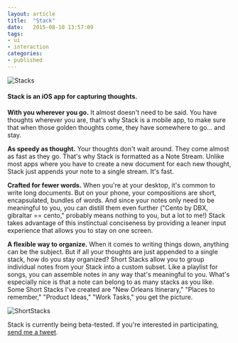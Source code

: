 ```yaml
---
layout: article
title:  "Stack"
date:   2015-08-10 13:57:09
tags:
- ui
- interaction
categories:
- published
---
```


![Stacks]({{edchao.github.io}}/assets/img_stack.jpg)

<!--more-->



#### <strong>Stack</strong> is an iOS app for capturing thoughts.


__With you wherever you go.__
It almost doesn't need to be said. You have thoughts wherever you are, that's why Stack is a mobile app, to make sure that when those golden thoughts come, they have somewhere to go... and stay.

__As speedy as thought.__
Your thoughts don't wait around.  They come almost as fast as they go.  That's why Stack is formatted as a Note Stream.  Unlike most apps where you have to create a new document for each new thought, Stack just appends your note to a single stream. It's fast.

__Crafted for fewer words.__
When you're at your desktop, it's common to write long documents.  But on your phone, your compositions are short, encapsulated, bundles of words.  And since your notes only need to be meaningful to you, you can distill them even further ("Cento by DBX, gibraltar == cento," probably means nothing to you, but a lot to me!) Stack takes advantage of this instinctual conciseness by providing a leaner input experience that allows you to stay on one screen.

__A flexible way to organize.__
When it comes to writing things down, anything can be the subject.  But if all your thoughts are just appended to a single stack, how do you stay organized?  Short Stacks allow you to group individual notes from your Stack into a custom subset. Like a playlist for songs, you can assemble notes in any way that's meaningful to you. What's especially nice is that a note can belong to as many stacks as you like. Some Short Stacks I've created are "New Orleans Itinerary," "Places to remember," "Product Ideas," "Work Tasks," you get the picture.


![ShortStacks]({{edchao.github.io}}/assets/img_shortstacks.png)

Stack is currently being beta-tested. If you're interested in participating, <a href="https://twitter.com/edchao"> send me a tweet</a>.
